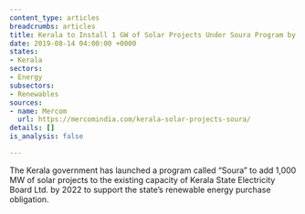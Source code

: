 ```yaml
---
content_type: articles
breadcrumbs: articles
title: Kerala to Install 1 GW of Solar Projects Under Soura Program by 2022
date: 2019-08-14 04:00:00 +0000
states:
- Kerala
sectors:
- Energy
subsectors:
- Renewables
sources:
- name: Mercom
  url: https://mercomindia.com/kerala-solar-projects-soura/
details: []
is_analysis: false

---
```

The Kerala government has launched a program called “Soura” to add 1,000 MW of solar projects to the existing capacity of Kerala State Electricity Board Ltd. by 2022 to support the state’s renewable energy purchase obligation.